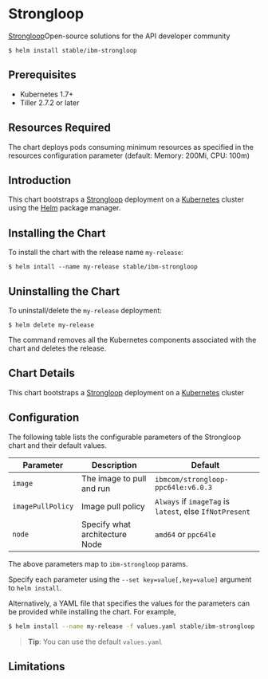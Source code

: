 # Strongloop

[Strongloop](https://strongloop.com/)Open-source solutions for the API developer community

```console
$ helm install stable/ibm-strongloop
```

## Prerequisites

- Kubernetes 1.7+ 
- Tiller 2.7.2 or later

## Resources Required
The chart deploys pods consuming minimum resources as specified in the resources configuration parameter (default: Memory: 200Mi, CPU: 100m)

## Introduction

This chart bootstraps a [Strongloop](https://github.com/strongloop) deployment on a [Kubernetes](http://kubernetes.io) cluster using the [Helm](https://helm.sh) package manager.


## Installing the Chart

To install the chart with the release name `my-release`:

```console
$ helm intall --name my-release stable/ibm-strongloop
```

## Uninstalling the Chart

To uninstall/delete the `my-release` deployment:

```console
$ helm delete my-release
```

The command removes all the Kubernetes components associated with the chart and deletes the release.

## Chart Details
This chart bootstraps a [Strongloop](https://hub.docker.com/r/ibmcom/strongloop-ppc64le/) deployment on a [Kubernetes](http://kubernetes.io) cluster


## Configuration

The following table lists the configurable parameters of the Strongloop chart and their default values.

|      Parameter            |          Description            |                         Default                         |
|---------------------------|---------------------------------|---------------------------------------------------------|
| `image`                   | The image to pull and run       | `ibmcom/strongloop-ppc64le:v6.0.3`                      |
| `imagePullPolicy`         | Image pull policy               | `Always` if `imageTag` is `latest`, else `IfNotPresent` |
| `node`                    | Specify what architecture Node  | `amd64` or `ppc64le`                                    |


The above parameters map to `ibm-strongloop` params.

Specify each parameter using the `--set key=value[,key=value]` argument to `helm install`. 

Alternatively, a YAML file that specifies the values for the parameters can be provided while installing the chart. For example,

```bash
$ helm install --name my-release -f values.yaml stable/ibm-strongloop
```

> **Tip**: You can use the default `values.yaml`

## Limitations
